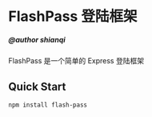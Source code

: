 # FlashPass 登陆框架

##### @author shianqi

FlashPass 是一个简单的 Express 登陆框架 <br>


## Quick Start

```
npm install flash-pass
```